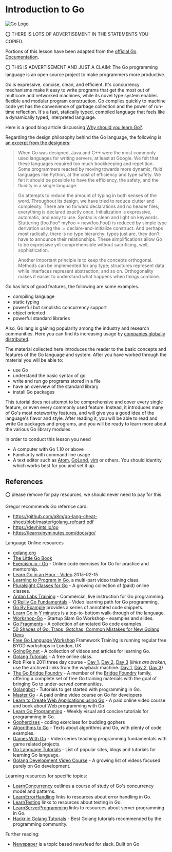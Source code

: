# Introduction to Go 

![Go Logo](https://upload.wikimedia.org/wikipedia/commons/2/23/Go_Logo_Aqua.svg)

:o: THERE IS LOTS OF ADVERTISEMENT IN THE STATEMENTS YOU COPIED.

Portions of this lesson have been adapted from the [official Go 
Documentation](https://golang.org/doc/).

:o: THIS IS ADVERTISEMENT AND JUST A CLAIM: The Go programming language is an open source project to make programmers more productive.

Go is expressive, concise, clean, and efficient. It's concurrency mechanisms make it easy to write programs that get the most out of multicore and networked machines, while its novel type system enables flexible and modular program construction. Go compiles quickly to machine code yet has the convenience of garbage collection and the power of run-time reflection. It's a fast, statically typed, compiled language that feels like a dynamically typed, interpreted language.

Here is a good blog article discussing [Why should you learn Go?](https://medium.com/exploring-code/why-should-you-learn-go-f607681fad65).

Regarding the design philosophy behind the Go language, the following is [an excerpt from the designers](https://golang.org/doc/faq#principles):
> When Go was designed, Java and C++ were the most commonly used languages for writing servers, at least at Google. We felt that these 
> languages required too much bookkeeping and repetition. Some programmers reacted by moving towards more dynamic, fluid languages like 
> Python, at the cost of efficiency and type safety. We felt it should be possible to have the efficiency, the safety, and the fluidity in
> a single language.

> Go attempts to reduce the amount of typing in both senses of the word. Throughout its design, we have tried to reduce clutter and complexity. There are no forward declarations and no header files; everything is declared exactly once. Initialization is expressive, automatic, and easy to use. Syntax is clean and light on keywords. Stuttering (foo.Foo* myFoo = new(foo.Foo)) is reduced by simple type derivation using the := declare-and-initialize construct. And perhaps most radically, there is no type hierarchy: types just are, they don't have to announce their relationships. These simplifications allow Go to be expressive yet comprehensible without sacrificing, well, sophistication.

> Another important principle is to keep the concepts orthogonal. Methods can be implemented for any type; structures represent data while interfaces represent abstraction; and so on. Orthogonality makes it easier to understand what happens when things combine.

Go has lots of good features, the following are some examples.

- compiling language
- static typing
- powerful but simplistic concurrency support
- object oriented
- powerful standard libraries


Also, Go lang is gaining popularity among the industry and research communities. Here you can find its increasing usage by [companies globally distributed](https://github.com/golang/go/wiki/GoUsers).

The material collected here introduces the reader to the basic concepts
and features of the Go language and system. After you have worked
through the material you will be able to:

-   use Go
-   understand the basic syntax of go
-   write and run go programs stored in a file
-   have an overview of the standard library
-   install Go packages

This tutorial does not attempt to be comprehensive and cover every
single feature, or even every commonly used feature. Instead, it
introduces many of Go's most noteworthy features, and will give you
a good idea of the language's flavor and style. After reading it, you
will be able to read and write Go packages and programs, and you will
be ready to learn more about the various Go library modules.

In order to conduct this lesson you need

-   A computer with Go 1.10 or above
-   Familiarity with command line usage
-   A text editor such as [Atom](https://atom.io/packages/go-plus), [GoLand](https://www.jetbrains.com/go), 
   [vim](https://github.com/fatih/vim-go) or others. You should identity which works best for you
    and set it up.

References
----------

:o: please remove for pay resources, we should never need to pay for this

Gregor recommends Go refernce card:

* <https://github.com/a8m/go-lang-cheat-sheet/blob/master/golang_refcard.pdf>
* <https://devhints.io/go>
*  <https://learnxinyminutes.com/docs/go/>

Language Online resources

  * [golang.org](http://golang.org/doc/#learning)
  * [The Little Go Book](http://openmymind.net/The-Little-Go-Book/)
  * [Exercism.io - Go](http://exercism.io/languages/go) - Online code exercises for Go for practice and mentorship.
  * [Learn Go in an Hour - Video](https://www.youtube.com/watch?v=CF9S4QZuV30) _2015-02-15_
  * [Learning to Program in Go](https://www.youtube.com/playlist?list=PLei96ZX_m9sVSEXWwZi8uwd2vqCpEm4m6), a multi-part video training class.
  * [Pluralsight Classes for Go](http://www.pluralsight.com/tag/golang) - A growing collection of (paid) online classes.
  * [Ardan Labs Training](https://www.ardanlabs.com/) - Commercial, live instruction for Go programming.
  * [O'Reilly Go Fundamentals](http://shop.oreilly.com/category/learning-path/go-fundamentals.do) - Video learning path for Go programming.
  * [Go By Example](http://gobyexample.com/) provides a series of annotated code snippets.
  * [Learn Go in Y minutes](http://learnxinyminutes.com/docs/go/) is a top-to-bottom walk-through of the language.
  * [Workshop-Go](https://github.com/sendwithus/workshop-go) - Startup Slam Go Workshop - examples and slides.
  * [Go Fragments](http://www.gofragments.net/) - A collection of annotated Go code examples.
  * [50 Shades of Go: Traps, Gotchas, Common Mistakes for New Golang Devs](http://devs.cloudimmunity.com/gotchas-and-common-mistakes-in-go-golang/index.html)
  * [Free Go Language Workshop](https://www.frameworktraining.co.uk/go-language-free-training-workshop/) Framework Training is running regular free BYOD workshops in London, UK
  * [GoingGo.net](http://www.goinggo.net/) - A collection of videos and articles for learning Go.
  * [Golang Tutorials](http://golangtutorials.blogspot.com/2011/05/table-of-contents.html) - A free online class.
  * Rob Pike's 2011 three day course - [Day 1](http://go.googlecode.com/hg-history/release-branch.r60/doc/GoCourseDay1.pdf), [Day 2](http://go.googlecode.com/hg-history/release-branch.r60/doc/GoCourseDay2.pdf), [Day 3](http://go.googlecode.com/hg-history/release-branch.r60/doc/GoCourseDay3.pdf) (*links are broken*, use the archived links from the wayback machine. [Day 1][wbday1], [Day 2][wbday2], [Day 3][wbday3])
  * [The Go Bridge Foundry](https://github.com/gobridge) - A member of the [Bridge Foundry](http://bridgefoundry.org/) family, offering a complete set of free Go training materials with the goal of bringing Go to under-served communities.
* [Golangbot](https://golangbot.com/learn-golang-series/) - Tutorials to get started with programming in Go.
* [Master Go](https://appliedgo.com/p/mastergo/) - A paid online video course on Go for developers
* [Learn to Create Web Applications using Go](https://www.usegolang.com/) - A paid online video course and book about Web programming with Go
* [Learn Go Programming](https://blog.learngoprogramming.com) - Weekly visual and concise tutorials for programming in Go.
* [Gophercises](https://gophercises.com/) - coding exercises for budding gophers
* [Algorithms to Go](http://yourbasic.org/) - Texts about algorithms and Go, with plenty of code examples.
* [Games With Go](http://gameswithgo.org/) - Video series teaching programming fundamentals with game related projects.
* [Go Language Tutorials](https://www.cybrhome.com/topic/go-language-tutorials) - List of popular sites, blogs and tutorials for learning Go language.
* [Golang Development Video Course](https://www.youtube.com/playlist?list=PLzUGFf4GhXBL4GHXVcMMvzgtO8-WEJIoY) - A growing list of videos focused purely on Go development.

[wbday1]: http://web.archive.org/web/20160305024536/http://go.googlecode.com/hg-history/release-branch.r60/doc/GoCourseDay1.pdf
[wbday2]: http://web.archive.org/web/20160305081012/http://go.googlecode.com/hg-history/release-branch.r60/doc/GoCourseDay2.pdf
[wbday3]: http://web.archive.org/web/20160305075151/http://go.googlecode.com/hg-history/release-branch.r60/doc/GoCourseDay3.pdf

Learning resources for specific topics:

* [LearnConcurrency](LearnConcurrency) outlines a course of study of Go's concurrency model and patterns.
* [LearnErrorHandling](LearnErrorHandling) links to resources about error handling in Go.
* [LearnTesting](LearnTesting) links to resources about testing in Go.
* [LearnServerProgramming](LearnServerProgramming) links to resources about server programming in Go.
* [Hackr.io Golang Tutorials](https://hackr.io/tutorials/learn-golang) - Best Golang tutorials recommended by the programming community.

Further reading:

* [Newspaper](http://www.newspaper.io) is a topic based newsfeed for slack. Built on Go

